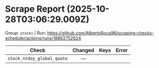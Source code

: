 # Scrape Report (2025-10-28T03:06:29.009Z)

Group: `stocks`  |  Run: https://github.com/AlbertoRoca96/scraping-checks-scheduler/actions/runs/18862752624

| Check | Changed | Keys | Error |
|---|:---:|:--|:--|
| `stock_ntdoy_global_quote` | — |  |  |
